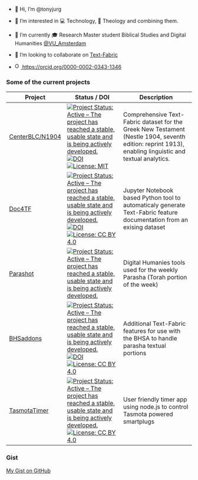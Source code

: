 - 👋 Hi, I’m @tonyjurg
- 👀 I’m interested in 💻 Technology, 📖 Theology and combining them.
- 🌱 I’m currently 🎓 Research Master student Biblical Studies and Digital Humanities [@VU_Amsterdam](https://vu.nl/en)
- 💞️ I’m looking to collaborate on [Text-Fabric](https://github.com/annotation/text-fabric)
  
- <a href="https://orcid.org/0000-0002-0343-1346"><img alt="ORCID logo" src="https://info.orcid.org/wp-content/uploads/2019/11/orcid_16x16.png" width="16" height="16" /> https://orcid.org/0000-0002-0343-1346</a>

### Some of the current projects

Project |  Status / DOI | Description
--- | --- | ---
[CenterBLC/N1904](https://github.com/CenterBLC/N1904) | [![Project Status: Active – The project has reached a stable, usable state and is being actively developed.](https://www.repostatus.org/badges/latest/active.svg)](https://www.repostatus.org/#active) [![DOI](https://zenodo.org/badge/815142663.svg)](https://zenodo.org/doi/10.5281/zenodo.13117910) [![License: MIT](https://img.shields.io/badge/License-MIT-yellow.svg)](https://opensource.org/licenses/MIT) | Comprehensive Text-Fabric dataset for the Greek New Testament (Nestle 1904, seventh edition: reprint 1913), enabling linguistic and textual analytics.
[Doc4TF](https://github.com/tonyjurg/Doc4TF) |[![Project Status: Active – The project has reached a stable, usable state and is being actively developed.](https://www.repostatus.org/badges/latest/active.svg)](https://www.repostatus.org/#active) [![DOI](https://zenodo.org/badge/DOI/10.5281/zenodo.12705876.svg)](https://doi.org/10.5281/zenodo.12705876) [![License: CC BY 4.0](https://img.shields.io/badge/License-CC_BY%204.0-lightgrey.svg)](https://creativecommons.org/licenses/by/4.0/) | Jupyter Notebook based Python tool to automaticaly generate Text-Fabric feature documentation from an exising dataset
[Parashot](https://github.com/tonyjurg/Parashot) | [![Project Status: Active – The project has reached a stable, usable state and is being actively developed.](https://www.repostatus.org/badges/latest/active.svg)](https://www.repostatus.org/#active)  | Digital Humanies tools used for the weekly Parasha (Torah portion of the week)
[BHSaddons](https://github.com/tonyjurg/BHSaddons)| [![Project Status: Active – The project has reached a stable, usable state and is being actively developed.](https://www.repostatus.org/badges/latest/active.svg)](https://www.repostatus.org/#active) [![DOI](https://zenodo.org/badge/DOI/10.5281/zenodo.14051603.svg)](https://doi.org/10.5281/zenodo.14051603) [![License: CC BY 4.0](https://img.shields.io/badge/License-CC_BY%204.0-lightgrey.svg)](https://creativecommons.org/licenses/by/4.0/) | Additional Text-Fabric features for use with the BHSA to handle parasha textual portions
[TasmotaTimer](https://github.com/tonyjurg/TasmotaTimer) | [![Project Status: Active – The project has reached a stable, usable state and is being actively developed.](https://www.repostatus.org/badges/latest/active.svg)](https://www.repostatus.org/#active) [![License: CC BY 4.0](https://img.shields.io/badge/License-CC_BY%204.0-lightgrey.svg)](https://creativecommons.org/licenses/by/4.0/) | User friendly timer app using node.js to control Tasmota powered smartplugs

### Gist

[My Gist on GitHub](https://gist.github.com/tonyjurg)
